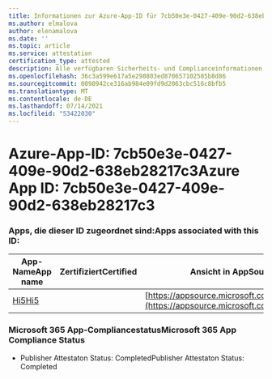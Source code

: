 ```yaml
---
title: Informationen zur Azure-App-ID für 7cb50e3e-0427-409e-90d2-638eb28217c3
ms.author: elmalova
author: elenamalova
ms.date: ''
ms.topic: article
ms.service: attestation
certification_type: attested
description: Alle verfügbaren Sicherheits- und Complianceinformationen für 7cb50e3e-0427-409e-90d2-638eb28217c3.
ms.openlocfilehash: 36c3a599e617a5e298803ed870657102585b8d86
ms.sourcegitcommit: 0098942ce316ab984e09fd9d2063cbc516c8bfb5
ms.translationtype: MT
ms.contentlocale: de-DE
ms.lasthandoff: 07/14/2021
ms.locfileid: "53422030"
---
```

# <a name="azure-app-id-7cb50e3e-0427-409e-90d2-638eb28217c3"></a><span data-ttu-id="a3658-103">Azure-App-ID: 7cb50e3e-0427-409e-90d2-638eb28217c3</span><span class="sxs-lookup"><span data-stu-id="a3658-103">Azure App ID: 7cb50e3e-0427-409e-90d2-638eb28217c3</span></span>


### <a name="apps-associated-with-this-id"></a><span data-ttu-id="a3658-104">Apps, die dieser ID zugeordnet sind:</span><span class="sxs-lookup"><span data-stu-id="a3658-104">Apps associated with this ID:</span></span>
| <span data-ttu-id="a3658-105">**App-Name**</span><span class="sxs-lookup"><span data-stu-id="a3658-105">**App name**</span></span> | <span data-ttu-id="a3658-106">**Zertifiziert**</span><span class="sxs-lookup"><span data-stu-id="a3658-106">**Certified**</span></span> | <span data-ttu-id="a3658-107">**Ansicht in AppSource**</span><span class="sxs-lookup"><span data-stu-id="a3658-107">**View in AppSource**</span></span> |
|-|-|-|
| [<span data-ttu-id="a3658-108">Hi5</span><span class="sxs-lookup"><span data-stu-id="a3658-108">Hi5</span></span>](https://docs.microsoft.com/en-us/microsoft-365-app-certification/forward/WA200001610) |  | [https://appsource.microsoft.com/product/office/WA200001610](https://appsource.microsoft.com/product/office/WA200001610) |

### <a name="microsoft-365-app-compliance-status"></a><span data-ttu-id="a3658-109">Microsoft 365 App-Compliancestatus</span><span class="sxs-lookup"><span data-stu-id="a3658-109">Microsoft 365 App Compliance Status</span></span>
- <span data-ttu-id="a3658-110">Publisher Attestaton Status: Completed</span><span class="sxs-lookup"><span data-stu-id="a3658-110">Publisher Attestaton Status: Completed</span></span>
